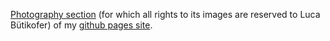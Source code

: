[Photography section](https://lucabutikofer.github.io/Photography)
(for which all rights to its images are reserved to Luca Bütikofer)
of my [github pages site](https://lucabutikofer.github.io).
